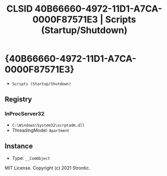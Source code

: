 ﻿---
title: "CLSID 40B66660-4972-11D1-A7CA-0000F87571E3 | Scripts (Startup/Shutdown)"
excerpt: What is COM-Object CLSID 40B66660-4972-11D1-A7CA-0000F87571E3?
---

# {40B66660-4972-11D1-A7CA-0000F87571E3}

* `Scripts (Startup/Shutdown)`

## Registry


### InProcServer32

* `C:\Windows\System32\scrptadm.dll`
* ThreadingModel: `Apartment`

## Instance

* Type: `__ComObject`

MIT License. Copyright (c) 2021 Strontic.


